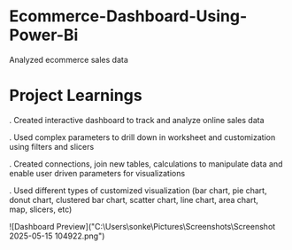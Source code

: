 # Ecommerce-Dashboard-Using-Power-Bi
Analyzed ecommerce sales data 

# Project Learnings
. Created interactive dashboard to track and analyze online sales data

. Used complex parameters to drill down in worksheet and customization using filters and slicers

. Created connections, join new tables, calculations to manipulate data and enable user driven parameters for visualizations

. Used different types of customized visualization (bar chart, pie chart, donut chart, clustered bar chart, scatter chart, line chart, area chart, map, slicers, etc)


![Dashboard Preview]("C:\Users\sonke\Pictures\Screenshots\Screenshot 2025-05-15 104922.png")


